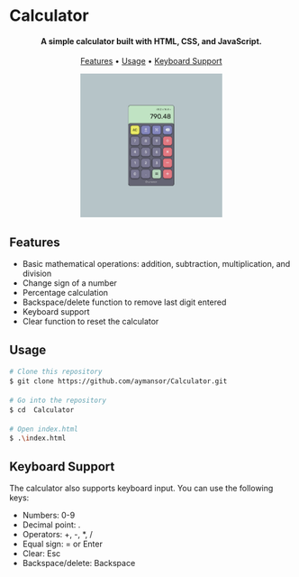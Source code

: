 # Calculator

<h4 align="center">A simple calculator built with HTML, CSS, and JavaScript.</h4>

<p align="center">
  <a href="#features">Features</a> •
  <a href="#usage">Usage</a> •
  <a href="#keyboard-support">Keyboard Support</a>
</p>

<div align="center">
  <img src="https://raw.githubusercontent.com/aymansor/Calculator/main/img/screenshot.png" width="50%" height="50%">
</div>

## Features

- Basic mathematical operations: addition, subtraction, multiplication, and division
- Change sign of a number
- Percentage calculation
- Backspace/delete function to remove last digit entered
- Keyboard support
- Clear function to reset the calculator

## Usage

```bash
# Clone this repository
$ git clone https://github.com/aymansor/Calculator.git

# Go into the repository
$ cd  Calculator

# Open index.html
$ .\index.html
```

## Keyboard Support

The calculator also supports keyboard input. You can use the following keys:

- Numbers: 0-9
- Decimal point: .
- Operators: +, -, \*, /
- Equal sign: = or Enter
- Clear: Esc
- Backspace/delete: Backspace
